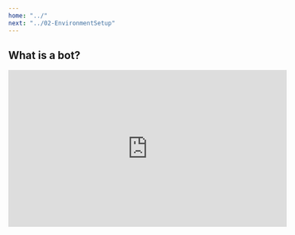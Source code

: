 ```yaml
---
home: "../"
next: "../02-EnvironmentSetup"
---
```


## What is a bot?

<iframe width="560" height="315" src="https://www.youtube.com/embed/fEbzk4vTHsQ" frameborder="0" allow="accelerometer; autoplay; encrypted-media; gyroscope; picture-in-picture" allowfullscreen></iframe>